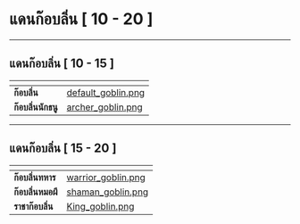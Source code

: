 # แดนก๊อบลิ่น \[ 10 - 20 ]

***

## แดนก๊อบลิ่น \[ 10 - 15 ]

<table data-card-size="large" data-view="cards" data-full-width="true"><thead><tr><th></th><th data-hidden data-card-cover data-type="files"></th></tr></thead><tbody><tr><td><strong>ก๊อบลิ่น</strong></td><td><a href="../.gitbook/assets/default_goblin.png">default_goblin.png</a></td></tr><tr><td><strong>ก๊อบลิ่นนักธนู</strong></td><td><a href="../.gitbook/assets/archer_goblin.png">archer_goblin.png</a></td></tr></tbody></table>

***

## แดนก๊อบลิ่น \[ 15 - 20 ]

<table data-card-size="large" data-view="cards" data-full-width="true"><thead><tr><th></th><th data-hidden data-card-cover data-type="files"></th></tr></thead><tbody><tr><td><strong>ก๊อบลิ่นทหาร</strong></td><td><a href="../.gitbook/assets/warrior_goblin.png">warrior_goblin.png</a></td></tr><tr><td><strong>ก๊อบลิ่นหมอผี</strong></td><td><a href="../.gitbook/assets/shaman_goblin.png">shaman_goblin.png</a></td></tr><tr><td><strong>ราชาก๊อบลิ่น</strong></td><td><a href="../.gitbook/assets/King_goblin.png">King_goblin.png</a></td></tr></tbody></table>
